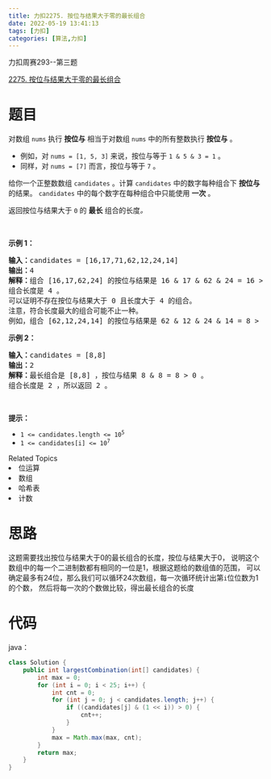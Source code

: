 ```yaml
---
title: 力扣2275. 按位与结果大于零的最长组合
date: 2022-05-19 13:41:13
tags: [力扣]
categories: [算法,力扣]
---
```


力扣周赛293--第三题

[2275. 按位与结果大于零的最长组合](https://leetcode.cn/problems/largest-combination-with-bitwise-and-greater-than-zero/)

# 题目

<p>对数组&nbsp;<code>nums</code> 执行 <strong>按位与</strong> 相当于对数组&nbsp;<code>nums</code> 中的所有整数执行 <strong>按位与</strong> 。</p>

<ul>
	<li>例如，对 <code>nums = [1, 5, 3]</code> 来说，按位与等于 <code>1 &amp; 5 &amp; 3 = 1</code> 。</li>
	<li>同样，对 <code>nums = [7]</code> 而言，按位与等于 <code>7</code> 。</li>
</ul>

<p>给你一个正整数数组 <code>candidates</code> 。计算 <code>candidates</code> 中的数字每种组合下 <strong>按位与</strong> 的结果。 <code>candidates</code> 中的每个数字在每种组合中只能使用 <strong>一次</strong> 。</p>

<p>返回按位与结果大于 <code>0</code> 的 <strong>最长</strong> 组合的长度<em>。</em></p>

<p>&nbsp;</p>

<p><strong>示例 1：</strong></p>

<pre>
<strong>输入：</strong>candidates = [16,17,71,62,12,24,14]
<strong>输出：</strong>4
<strong>解释：</strong>组合 [16,17,62,24] 的按位与结果是 16 &amp; 17 &amp; 62 &amp; 24 = 16 &gt; 0 。
组合长度是 4 。
可以证明不存在按位与结果大于 0 且长度大于 4 的组合。
注意，符合长度最大的组合可能不止一种。
例如，组合 [62,12,24,14] 的按位与结果是 62 &amp; 12 &amp; 24 &amp; 14 = 8 &gt; 0 。
</pre>

<p><strong>示例 2：</strong></p>

<pre>
<strong>输入：</strong>candidates = [8,8]
<strong>输出：</strong>2
<strong>解释：</strong>最长组合是 [8,8] ，按位与结果 8 &amp; 8 = 8 &gt; 0 。
组合长度是 2 ，所以返回 2 。
</pre>

<p>&nbsp;</p>

<p><strong>提示：</strong></p>

<ul>
	<li><code>1 &lt;= candidates.length &lt;= 10<sup>5</sup></code></li>
	<li><code>1 &lt;= candidates[i] &lt;= 10<sup>7</sup></code></li>
</ul>
<div><div>Related Topics</div><div><li>位运算</li><li>数组</li><li>哈希表</li><li>计数</li></div></div>

# 思路

这题需要找出按位与结果大于0的最长组合的长度，按位与结果大于0，
说明这个数组中的每一个二进制数都有相同的一位是1，根据这题给的数组值的范围，
可以确定最多有24位，那么我们可以循环24次数组，每一次循环统计出第`i`位位数为1的个数，
然后将每一次的个数做比较，得出最长组合的长度

# 代码

java：
```java
class Solution {
    public int largestCombination(int[] candidates) {
        int max = 0;
        for (int i = 0; i < 25; i++) {
            int cnt = 0;
            for (int j = 0; j < candidates.length; j++) {
                if ((candidates[j] & (1 << i)) > 0) {
                    cnt++;
                }
            }
            max = Math.max(max, cnt);
        }
        return max;
    }
}
```
